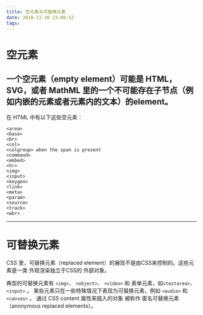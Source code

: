 ```yaml
---
title: 空元素与可替换元素
date: 2018-11-30 23:08:52
tags:
---
```

# 空元素

## 一个空元素（empty element）可能是 HTML，SVG，或者 MathML 里的一个不可能存在子节点（例如内嵌的元素或者元素内的文本）的element。

在 HTML 中有以下这些空元素：
```
<area>
<base>
<br>
<col>
<colgroup> when the span is present
<command>
<embed>
<hr>
<img>
<input>
<keygen>
<link>
<meta>
<param>
<source>
<track>
<wbr>
```

---

# 可替换元素

CSS 里，可替换元素（replaced element）的展现不是由CSS来控制的。这些元素是一类 外观渲染独立于CSS的 外部对象。

典型的可替换元素有 `<img>`、 `<object>`、 `<video>` 和 表单元素，如`<textarea>`、 `<input>` 。 某些元素只在一些特殊情况下表现为可替换元素，例如 `<audio>` 和 `<canvas>` 。 通过 CSS content 属性来插入的对象 被称作 匿名可替换元素（anonymous replaced elements）。
